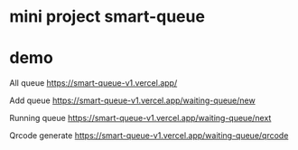 # mini project smart-queue


# demo 

All queue
https://smart-queue-v1.vercel.app/

Add queue
https://smart-queue-v1.vercel.app/waiting-queue/new

Running queue
https://smart-queue-v1.vercel.app/waiting-queue/next


Qrcode generate
https://smart-queue-v1.vercel.app/waiting-queue/qrcode
